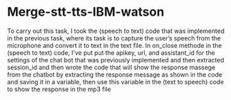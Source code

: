 # Merge-stt-tts-IBM-watson
To carry out this task, I took the (speech to text) code that was implemented in the previous task, where its task is to capture the user’s speech from the microphone and convert it to text in the text file. In on_close methode  in the (speech to text) code, I've put put the apikey, url, and assistant_id for the settings of the chat bot that was previously implemented and then extracted session_id and then wrote the code that will show the response massege from the chatbot by extracting the response message as shown in the code and saving it in a variable, then use this variable in the (text to speech) code to show the response in the mp3 file
